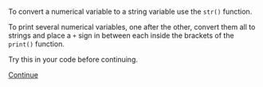 To convert a numerical variable to a string variable use the ```str()``` function.

To print several numerical variables, one after the other, convert them all to strings and place a ```+``` sign in between each inside the brackets of the ```print()``` function.

Try this in your code before continuing.

[Continue](README3.md)


